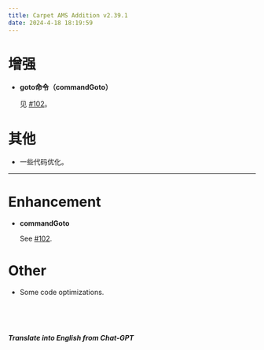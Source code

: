 ```yaml
---
title: Carpet AMS Addition v2.39.1
date: 2024-4-18 18:19:59
---
```


# 增强

- **goto命令（commandGoto）**

  见 [#102](https://github.com/Minecraft-AMS/Carpet-AMS-Addition/pull/102)。



# 其他

- 一些代码优化。



---



# Enhancement

- **commandGoto**

  See [#102](https://github.com/Minecraft-AMS/Carpet-AMS-Addition/pull/102).

  

# Other

- Some code optimizations.

&emsp;

&emsp;

***Translate into English from Chat-GPT***

